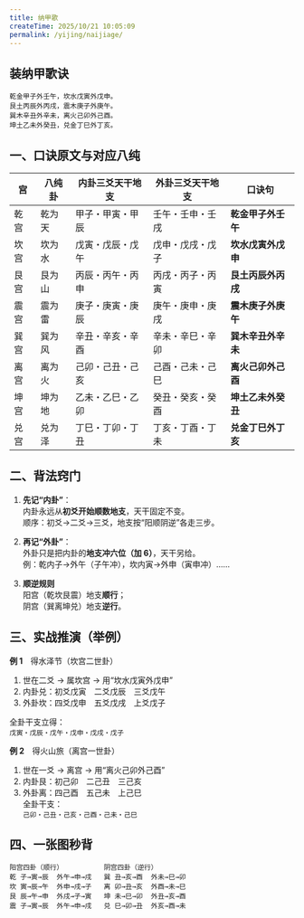 ```yaml
---
title: 纳甲歌
createTime: 2025/10/21 10:05:09
permalink: /yijing/naijiage/
---
```



## 装纳甲歌诀

```
乾金甲子外壬午，坎水戊寅外戊申。
艮土丙辰外丙戌，震木庚子外庚午。
巽木辛丑外辛未，离火己卯外己酉。
坤土乙未外癸丑，兑金丁巳外丁亥。
```

## 一、口诀原文与对应八纯

| 宫 | 八纯卦 | 内卦三爻天干地支 | 外卦三爻天干地支 | 口诀句 |
|----|--------|------------------|------------------|--------|
| 乾宫 | 乾为天 | 甲子・甲寅・甲辰 | 壬午・壬申・壬戌 | **乾金甲子外壬午** |
| 坎宫 | 坎为水 | 戊寅・戊辰・戊午 | 戊申・戊戌・戊子 | **坎水戊寅外戊申** |
| 艮宫 | 艮为山 | 丙辰・丙午・丙申 | 丙戌・丙子・丙寅 | **艮土丙辰外丙戌** |
| 震宫 | 震为雷 | 庚子・庚寅・庚辰 | 庚午・庚申・庚戌 | **震木庚子外庚午** |
| 巽宫 | 巽为风 | 辛丑・辛亥・辛酉 | 辛未・辛巳・辛卯 | **巽木辛丑外辛未** |
| 离宫 | 离为火 | 己卯・己丑・己亥 | 己酉・己未・己巳 | **离火己卯外己酉** |
| 坤宫 | 坤为地 | 乙未・乙巳・乙卯 | 癸丑・癸亥・癸酉 | **坤土乙未外癸丑** |
| 兑宫 | 兑为泽 | 丁巳・丁卯・丁丑 | 丁亥・丁酉・丁未 | **兑金丁巳外丁亥** |


## 二、背法窍门

1. **先记“内卦”**：  
   内卦永远从**初爻开始顺数地支**，天干固定不变。  
   顺序：初爻→二爻→三爻，地支按“阳顺阴逆”各走三步。

2. **再记“外卦”**：  
   外卦只是把内卦的**地支冲六位（加 6）**，天干另给。  
   例：乾内子→外午（子午冲），坎内寅→外申（寅申冲）……

3. **顺逆规则**  
   阳宫（乾坎艮震）地支**顺行**；  
   阴宫（巽离坤兑）地支**逆行**。

## 三、实战推演（举例）

**例 1**　得水泽节（坎宫二世卦）  
1. 世在二爻 → 属坎宫 → 用“坎水戊寅外戊申”  
2. 内卦兑：初爻戊寅　二爻戊辰　三爻戊午  
3. 外卦坎：四爻戊申　五爻戊戌　上爻戊子  

全卦干支立得：  
`戊寅・戊辰・戊午・戊申・戊戌・戊子`

**例 2**　得火山旅（离宫一世卦）  
1. 世在一爻 → 离宫 → 用“离火己卯外己酉”  
2. 内卦艮：初己卯　二己丑　三己亥  
3. 外卦离：四己酉　五己未　上己巳  
全卦干支：  
`己卯・己丑・己亥・己酉・己未・己巳`


## 四、一张图秒背

```
阳宫四卦（顺行）          阴宫四卦（逆行）
乾 子→寅→辰  外午→申→戌   巽 丑→亥→酉  外未→巳→卯
坎 寅→辰→午  外申→戌→子   离 卯→丑→亥  外酉→未→巳
艮 辰→午→申  外戌→子→寅   坤 未→巳→卯  外丑→亥→酉
震 子→寅→辰  外午→申→戌   兑 巳→卯→丑  外亥→酉→未
```
